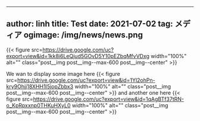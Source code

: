 
  ---
  author: linh
  title: Test
  date: 2021-07-02
  tag: メディア
  ogimage: /img/news/news.png
  ---

  {{< figure src=https://drive.google.com/uc?export=view&id=1kk8i6LeQjud5GOvD5Y10pEZbqMfvVDxg width="100%" alt="" class="post__img post__img--max-600 post__img--center" >}}

  We wan to display some image here
{{< figure src=https://drive.google.com/uc?export=view&id=1Yl2ohPn-kry9Ohjj18XHH1I5jopZbbx3 width="100%" alt="" class="post__img post__img--max-600 post__img--center" >}}
and another one here
{{< figure src=https://drive.google.com/uc?export=view&id=1qAgBTf37tRN-o_KpRpxxnp0THKuHXyL0 width="100%" alt="" class="post__img post__img--max-600 post__img--center" >}}
